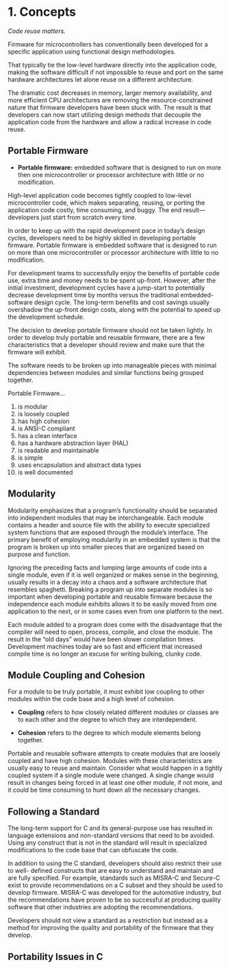 # 1. Concepts

_Code reuse matters._

Firmware for microcontrollers has conventionally been developed for a specific
application using functional design methodologies.

That typically tie the low-level hardware directly into the application code,
making the software difficult if not impossible to reuse and port on the same hardware
architectures let alone reuse on a different architecture.

The dramatic cost decreases in memory, larger memory
availability, and more efficient CPU architectures are removing the resource-constrained
nature that firmware developers have been stuck with. The result is that developers
can now start utilizing design methods that decouple the application code from the
hardware and allow a radical increase in code reuse.

## Portable Firmware

- **Portable firmware:** embedded software that is designed to run on more then one
microcontroller or processor architecture with little or no modification.

High-level application code becomes tightly coupled
to low-level microcontroller code, which makes separating, reusing, or porting the
application code costly, time consuming, and buggy. The end result—developers just
start from scratch every time.

In order to keep up with the rapid development pace in today’s design cycles,
developers need to be highly skilled in developing portable firmware. Portable firmware
is embedded software that is designed to run on more than one microcontroller or
processor architecture with little to no modification.

For development teams to successfully enjoy the benefits of portable code use,
extra time and money needs to be spent up-front. However, after the initial investment,
development cycles have a jump-start to potentially decrease development time by
months versus the traditional embedded-software design cycle. The long-term benefits
and cost savings usually overshadow the up-front design costs, along with the potential
to speed up the development schedule.

The decision to develop portable firmware should not be taken lightly. In order
to develop truly portable and reusable firmware, there are a few characteristics that a
developer should review and make sure that the firmware will exhibit.

The software needs to be broken up into
manageable pieces with minimal dependencies between modules and similar functions
being grouped together.

Portable Firmware...

1. is modular
2. is loosely coupled
3. has high cohesion
4. is ANSI-C compliant
5. has a clean interface
6. has a hardware abstraction layer (HAL)
7. is readable and maintainable
8. is simple
9. uses encapsulation and abstract data types
10. is well documented

## Modularity

Modularity emphasizes that a program’s functionality should be separated into
independent modules that may be interchangeable. Each module contains a header
and source file with the ability to execute specialized system functions that are exposed
through the module’s interface. The primary benefit of employing modularity in an
embedded system is that the program is broken up into smaller pieces that are organized
based on purpose and function.

Ignoring the preceding facts and lumping large amounts of code into a single
module, even if it is well organized or makes sense in the beginning, usually results in
a decay into a chaos and a software architecture that resembles spaghetti. Breaking
a program up into separate modules is so important when developing portable and
reusable firmware because the independence each module exhibits allows it to be easily
moved from one application to the next, or in some cases even from one platform to the
next.

Each module added to a program does come with the disadvantage that the
compiler will need to open, process, compile, and close the module. The result in the
“old days” would have been slower compilation times. Development machines today
are so fast and efficient that increased compile time is no longer an excuse for writing
bulking, clunky code.

## Module Coupling and Cohesion

For a module to be truly
portable, it must exhibit low coupling to other modules within the code base and a high
level of cohesion.

- **Coupling** refers to how closely related different modules or classes are to each other and the
degree to which they are interdependent.

- **Cohesion** refers to the degree to which module elements belong together.

Portable and reusable software attempts to create modules that are loosely coupled
and have high cohesion. Modules with these characteristics are usually easy to reuse and
maintain. Consider what would happen in a tightly coupled system if a single module
were changed. A single change would result in changes being forced in at least one other
module, if not more, and it could be time consuming to hunt down all the necessary
changes.

## Following a Standard

The long-term support for C and its general-purpose use has resulted in language
extensions and non-standard versions that need to be avoided. Using any construct
that is not in the standard will result in specialized modifications to the code base that
can obfuscate the code.

In addition to using the C standard, developers should also restrict their use to well-­
defined constructs that are easy to understand and maintain and are fully specified. For
example, standards such as MISRA-C and Secure-C exist to provide recommendations
on a C subset and they should be used to develop firmware. MISRA-C was developed for
the automotive industry, but the recommendations have proven to be so successful at
producing quality software that other industries are adopting the recommendations.

Developers should not view a standard as a restriction but instead as a method for
improving the quality and portability of the firmware that they develop.

## Portability Issues in C